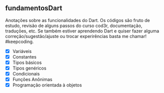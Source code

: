 ## fundamentosDart

Anotações sobre as funcionalidades do Dart.
Os códigos são fruto de estudo, revisão de alguns passos do curso cod3r, documentação, traduçōes, etc.
Se também estiver aprendendo Dart e quiser fazer alguma correção/sugestão/ajuste ou trocar experirências basta me chamar!
#keepcoding.
- [x] Variáveis 
- [x] Constantes
- [x] Tipos básicos 
- [x] Tipos genéricos 
- [x] Condicionais 
- [x] Funções Anônimas 
- [x] Programação orientada à objetos 
